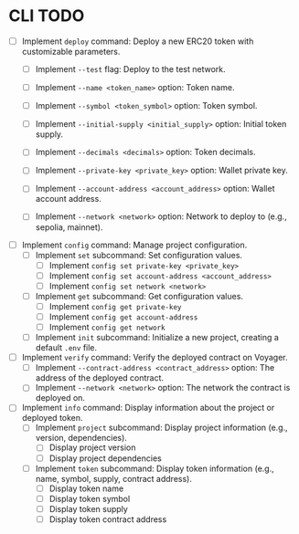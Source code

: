 # CLI TODO

- [ ] Implement `deploy` command: Deploy a new ERC20 token with customizable parameters.
    - [ ] Implement `--test` flag: Deploy to the test network.
    - [ ] Implement `--name <token_name>` option: Token name.
    - [ ] Implement `--symbol <token_symbol>` option: Token symbol.
    - [ ] Implement `--initial-supply <initial_supply>` option: Initial token supply.
    - [ ] Implement `--decimals <decimals>` option: Token decimals.
    - [ ] Implement `--private-key <private_key>` option: Wallet private key.
    - [ ] Implement `--account-address <account_address>` option: Wallet account address.
    - [ ] Implement `--network <network>` option: Network to deploy to (e.g., sepolia, mainnet).
    

- [ ] Implement `config` command: Manage project configuration.
    - [ ] Implement `set` subcommand: Set configuration values.
        - [ ] Implement `config set private-key <private_key>`
        - [ ] Implement `config set account-address <account_address>`
        - [ ] Implement `config set network <network>`
    - [ ] Implement `get` subcommand: Get configuration values.
        - [ ] Implement `config get private-key`
        - [ ] Implement `config get account-address`
        - [ ] Implement `config get network`
    - [ ] Implement `init` subcommand: Initialize a new project, creating a default `.env` file.

- [ ] Implement `verify` command: Verify the deployed contract on Voyager.
    - [ ] Implement `--contract-address <contract_address>` option: The address of the deployed contract.
    - [ ] Implement `--network <network>` option: The network the contract is deployed on.

- [ ] Implement `info` command: Display information about the project or deployed token.
    - [ ] Implement `project` subcommand: Display project information (e.g., version, dependencies).
        - [ ] Display project version
        - [ ] Display project dependencies
    - [ ] Implement `token` subcommand: Display token information (e.g., name, symbol, supply, contract address).
        - [ ] Display token name
        - [ ] Display token symbol
        - [ ] Display token supply
        - [ ] Display token contract address
